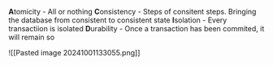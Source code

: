 **A**tomicity - All or nothing 
**C**onsistency - Steps of consitent steps. Bringing the database from consistent to consistent state
**I**solation - Every transactiion is isolated
**D**urability - Once a transaction has been commited, it will remain so


![[Pasted image 20241001133055.png]]
